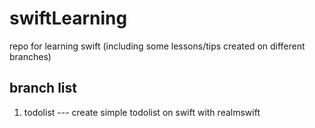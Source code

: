 # swiftLearning
repo for learning swift (including some lessons/tips created on different branches)


## branch list
1. todolist --- create simple todolist on swift with realmswift
